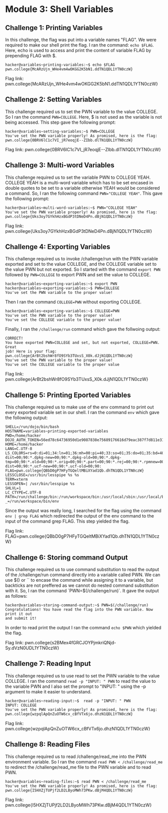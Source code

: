 # Module 3: Shell Variables
## Challenge 1: Printing Variables
In this challenge, the flag was put into a variable names "FLAG". We were required to make our shell print the flag. I ran the command: `echo $FLAG`. Here, echo is used to access and print the content of variable FLAG by prepending FLAG with $.
```
hacker@variables~printing-variables:~$ echo $FLAG
pwn.college{McARzUjn_WHe4vm4wOKGG2K5bN1.ddTN1QDL1YTN0czW}
```
Flag link: pwn.college{McARzUjn_WHe4vm4wOKGG2K5bN1.ddTN1QDL1YTN0czW}
## Challenge 2: Setting Variables
This challenge required us to set the PWN variable to the value COLLEGE. So I ran the command `PWN=COLLEGE`. Here, $ is not used as the variable is not being accessed. This step gave the following prompt:
```
hacker@variables~setting-variables:~$ PWN=COLLEGE
You've set the PWN variable properly! As promised, here is the flag:
pwn.college{0BRV6lC1c7VI_jR7eoqjE--ZIbb.dlTN1QDL1YTN0czW}
```

Flag link: pwn.college{0BRV6lC1c7VI_jR7eoqjE--ZIbb.dlTN1QDL1YTN0czW}
## Challenge 3: Multi-word Variables
This challenge required us to set the variable PWN to COLLEGE YEAH. COLLEGE YEAH is a multi-word variable which has to be set encased in double quotes to be set to a variable otherwise YEAH would be considered a command. So, I ran the following command `PWN="COLLEGE YEAH"`. This gave the following prompt:
```
hacker@variables~multi-word-variables:~$ PWN="COLLEGE YEAH"
You've set the PWN variable properly! As promised, here is the flag:
pwn.college{Uks3oy7GYkhHzxBGdP3tDNeD4Pn.dBjN1QDL1YTN0czW}
```

Flag link: pwn.college{Uks3oy7GYkhHzxBGdP3tDNeD4Pn.dBjN1QDL1YTN0czW}
## Challenge 4: Exporting Variables
This challenge required us to invoke /challenge/run with the PWN variable exported and set to the value COLLEGE, and the COLLEGE variable set to the value PWN but not exported. So I started with the command `export PWN` followed by `PWN=COLLEGE` to export PWN and set the value to COLLEGE.
```
hacker@variables~exporting-variables:~$ export PWN
hacker@variables~exporting-variables:~$ PWN=COLLEGE
You've set the PWN variable to the proper value!
```
Then I ran the command `COLLEGE=PWN` without exporting COLLEGE.
```
hacker@variables~exporting-variables:~$ COLLEGE=PWN
You've set the PWN variable to the proper value!
You've set the COLLEGE variable to the proper value!
```
Finally, I ran the `/challenge/run` command which gave the follwoing output:
```
CORRECT!
You have exported PWN=COLLEGE and set, but not exported, COLLEGE=PWN. Great 
job! Here is your flag:
pwn.college{ArBt2bshWr8fO9SYb3TUxsS_X0k.dJjN1QDL1YTN0czW}
You've set the PWN variable to the proper value!
You've set the COLLEGE variable to the proper value
```

Flag link: pwn.college{ArBt2bshWr8fO9SYb3TUxsS_X0k.dJjN1QDL1YTN0czW}
## Challenge 5: Printing Eported Variables
This challenge required us to make use of the env command to print out every exported variable set in our shell. I ran the command `env` which gave the following output:
```
SHELL=/run/dojo/bin/bash
HOSTNAME=variables~printing-exported-variables
PWD=/home/hacker
DOJO_AUTH_TOKEN=56ed78c64736950d1e9087838e75689176616d79eac387f7d811e312f12b6cf2
HOME=/home/hacker
LANG=C.UTF-8
LS_COLORS=rs=0:di=01;34:ln=01;36:mh=00:pi=40;33:so=01;35:do=01;35:bd=40;33;01:cd=40;33;01:or=40;31;01:mi=00:su=37;41:sg=30;43:ca=00:tw=30;42:ow=34;42:st=37;44:ex=01;32:*.7z=01;31:*.ace=01;31:*.alz=01;31:*.apk=01;31:*.arc=01;31:*.arj=01;31:*.bz=01;31:*.bz2=01;31:*.cab=01;31:*.cpio=01;31:*.crate=01;31:*.deb=01;31:*.drpm=01;31:*.dwm=01;31:*.dz=01;31:*.ear=01;31:*.egg=01;31:*.esd=01;31:*.gz=01;31:*.jar=01;31:*.lha=01;31:*.lrz=01;31:*.lz=01;31:*.lz4=01;31:*.lzh=01;31:*.lzma=01;31:*.lzo=01;31:*.pyz=01;31:*.rar=01;31:*.rpm=01;31:*.rz=01;31:*.sar=01;31:*.swm=01;31:*.t7z=01;31:*.tar=01;31:*.taz=01;31:*.tbz=01;31:*.tbz2=01;31:*.tgz=01;31:*.tlz=01;31:*.txz=01;31:*.tz=01;31:*.tzo=01;31:*.tzst=01;31:*.udeb=01;31:*.war=01;31:*.whl=01;31:*.wim=01;31:*.xz=01;31:*.z=01;31:*.zip=01;31:*.zoo=01;31:*.zst=01;31:*.avif=01;35:*.jpg=01;35:*.jpeg=01;35:*.mjpg=01;35:*.mjpeg=01;35:*.gif=01;35:*.bmp=01;35:*.pbm=01;35:*.pgm=01;35:*.ppm=01;35:*.tga=01;35:*.xbm=01;35:*.xpm=01;35:*.tif=01;35:*.tiff=01;35:*.png=01;35:*.svg=01;35:*.svgz=01;35:*.mng=01;35:*.pcx=01;35:*.mov=01;35:*.mpg=01;35:*.mpeg=01;35:*.m2v=01;35:*.mkv=01;35:*.webm=01;35:*.webp=01;35:*.ogm=01;35:*.mp4=01;35:*.m4v=01;35:*.mp4v=01;35:*.vob=01;35:*.qt=01;35:*.nuv=01;35:*.wmv=01;35:*.asf=01;35:*.rm=01;35:*.rmvb=01;35:*.flc=01;35:*.avi=01;35:*.fli=01;35:*.flv=01;35:*.gl=01;35:*.dl=01;35:*.xcf=01;35:*.xwd=01;35:*.yuv=01;35:*.cgm=01;35:*.emf=01;35:*.ogv=01;35:*.ogx=01;35:*.aac=00;36:*.au=00;36:*.flac=00;36:*.m4a=00;36:*.mid=00;36:*.midi=00;36:*.mka=00;36:*.mp3=00;36:*.mpc=00;36:*.ogg=00;36:*.ra=00;36:*.wav=00;36:*.oga=00;36:*.opus=00;36:*.spx=00;36:*.xspf=00;36:*~=00;90:*#=00;90:*.bak=00;90:*.crdownload=00;90:*.dpkg-dist=00;90:*.dpkg-new=00;90:*.dpkg-old=00;90:*.dpkg-tmp=00;90:*.old=00;90:*.orig=00;90:*.part=00;90:*.rej=00;90:*.rpmnew=00;90:*.rpmorig=00;90:*.rpmsave=00;90:*.swp=00;90:*.tmp=00;90:*.ucf-dist=00;90:*.ucf-new=00;90:*.ucf-old=00;90:
FLAG=pwn.college{QBbD0gP7HFyTGQeltMBiXYad1Qb.dhTN1QDL1YTN0czW}
LESSCLOSE=/usr/bin/lesspipe %s %s
TERM=xterm
LESSOPEN=| /usr/bin/lesspipe %s
SHLVL=1
LC_CTYPE=C.UTF-8
PATH=/run/challenge/bin:/run/workspace/bin:/usr/local/sbin:/usr/local/bin:/usr/sbin:/usr/bin:/sbin:/bin
_=/run/workspace/bin/env
```
Since the output was really long, I searched for the flag using the command `env | grep FLAG`  which redirected the output of the env command to the input of the command grep FLAG. This step yielded the flag.

Flag link: FLAG=pwn.college{QBbD0gP7HFyTGQeltMBiXYad1Qb.dhTN1QDL1YTN0czW}
## Challenge 6: Storing command Output
This challenge required us to use command substitution to read the output of the /challenge/run command directly into a variable called PWN. We can use $() or `` to encase the command while assigning it to a variable, but backticks are not preffered as we cannot do nested command substitution with it. So, I ran the command `PWN=$(/challenge/run)`. It gave the output as follows:
```
hacker@variables~storing-command-output:~$ PWN=$(/challenge/run)
Congratulations! You have read the flag into the PWN variable. Now print it out 
and submit it!
```
In order to read print the output I ran the command `echo $PWN` which yielded the flag.

Flag link: pwn.college{s2BMex4fGRCJOYPjmkriQNjd-Sy.dVzN0UDL1YTN0czW}
## Challenge 7: Reading Input
This challenge required us to use read to set the PWN variable to the value COLLEGE. I ran the command `read -p "INPUT: " PWN` to read the value to the variable PWN and I also set the prompt to "INPUT: " using the -p argument to make it easier to understand.
```
hacker@variables~reading-input:~$  read -p "INPUT: " PWN
INPUT: COLLEGE
You've set the PWN variable properly! As promised, here is the flag:
pwn.college{wzpqlApQnZuOTW6cx_cBfVTx6jo.dhzN1QDL1YTN0czW}
```

Flag link: pwn.college{wzpqlApQnZuOTW6cx_cBfVTx6jo.dhzN1QDL1YTN0czW}
## Challenge 8: Reading Files
This challenge required us to read /challenge/read_me into the PWN environment variable. So I ran the command `read PWN < /challenge/read_me` to redirect the /challenge/read_me file to the PWN variable and to read PWN.
```
hacker@variables~reading-files:~$ read PWN < /challenge/read_me
You've set the PWN variable properly! As promised, here is the flag:
pwn.college{I5HXZjTUPjf2LD2LByoMWh73PKw.dBjM4QDL1YTN0czW}
```

Flag link: pwn.college{I5HXZjTUPjf2LD2LByoMWh73PKw.dBjM4QDL1YTN0czW}


